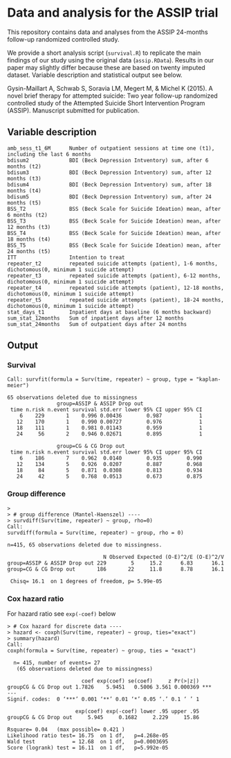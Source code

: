 # Data and analysis for the ASSIP trial
This repository contains data and analyses from the ASSIP 24-months follow-up randomized controlled study.

We provide a short analysis script (`survival.R`) to replicate the main findings of our study using the original data (`assip.RData`). Results in our paper may slightly differ because these are based on twenty imputed dataset. Variable description and statistical output see below.

Gysin-Maillart A, Schwab S, Soravia LM, Megert M, & Michel K (2015). A novel brief therapy for attempted suicide: Two year follow-up randomized controlled study of the Attempted Suicide Short Intervention Program (ASSIP). Manuscript submitted for publication.

## Variable description
    amb_sess_t1_6M	    Number of outpatient sessions at time one (t1), including the last 6 months
    bdisum2				BDI (Beck Depression Intventory) sum, after 6 months (t2)
    bdisum3				BDI (Beck Depression Intventory) sum, after 12 months (t3)
    bdisum4				BDI (Beck Depression Intventory) sum, after 18 months (t4)
    bdisum5				BDI (Beck Depression Intventory) sum, after 24 months (t5)
    BSS_T2				BSS (Beck Scale for Suicide Ideation) mean, after 6 months (t2)
    BSS_T3				BSS (Beck Scale for Suicide Ideation) mean, after 12 months (t3)
    BSS_T4				BSS (Beck Scale for Suicide Ideation) mean, after 18 months (t4)
    BSS_T5				BSS (Beck Scale for Suicide Ideation) mean, after 24 months (t5)
    ITT			        Intention to treat
    repeater_t2			repeated suicide attempts (patient), 1-6 months, dichotomous(0, minimum 1 suicide attempt)
    repeater_t3			repeated suicide attempts (patient), 6-12 months, dichotomous(0, minimum 1 suicide attempt)
    repeater_t4			repeated suicide attempts (patient), 12-18 months, dichotomous(0, minimum 1 suicide attempt)
    repeater_t5			repeated suicide attempts (patient), 18-24 months, dichotomous(0, minimum 1 suicide attempt)
    stat_days_t1		Inpatient days at baseline (6 months backward)
    sum_stat_12months	Sum of inpatient days after 12 months
    sum_stat_24months	Sum of outpatient days after 24 months
    
## Output
### Survival
	Call: survfit(formula = Surv(time, repeater) ~ group, type = "kaplan-meier")
	
	65 observations deleted due to missingness 
	                group=ASSIP & ASSIP Drop out 
	 time n.risk n.event survival std.err lower 95% CI upper 95% CI
	    6    229       1    0.996 0.00436        0.987            1
	   12    170       1    0.990 0.00727        0.976            1
	   18    111       1    0.981 0.01143        0.959            1
	   24     56       2    0.946 0.02671        0.895            1
	
	                group=CG & CG Drop out 
	 time n.risk n.event survival std.err lower 95% CI upper 95% CI
	    6    186       7    0.962  0.0140        0.935        0.990
	   12    134       5    0.926  0.0207        0.887        0.968
	   18     84       5    0.871  0.0308        0.813        0.934
	   24     42       5    0.768  0.0513        0.673        0.875
	
### Group difference
	> 
	> # group difference (Mantel-Haenszel) ----
	> survdiff(Surv(time, repeater) ~ group, rho=0)
	Call:
	survdiff(formula = Surv(time, repeater) ~ group, rho = 0)
	
	n=415, 65 observations deleted due to missingness.
	
	                               N Observed Expected (O-E)^2/E (O-E)^2/V
	group=ASSIP & ASSIP Drop out 229        5     15.2      6.83      16.1
	group=CG & CG Drop out       186       22     11.8      8.78      16.1
	
	 Chisq= 16.1  on 1 degrees of freedom, p= 5.99e-05 

### Cox hazard ratio

For hazard ratio see ``exp(-coef)`` below

	> # Cox hazard for discrete data ----
	> hazard <- coxph(Surv(time, repeater) ~ group, ties="exact")
	> summary(hazard)
	Call:
	coxph(formula = Surv(time, repeater) ~ group, ties = "exact")
	
	  n= 415, number of events= 27 
	   (65 observations deleted due to missingness)
	
	                        coef exp(coef) se(coef)     z Pr(>|z|)    
	groupCG & CG Drop out 1.7826    5.9451   0.5006 3.561 0.000369 ***
	---
	Signif. codes:  0 ‘***’ 0.001 ‘**’ 0.01 ‘*’ 0.05 ‘.’ 0.1 ‘ ’ 1
	
	                      exp(coef) exp(-coef) lower .95 upper .95
	groupCG & CG Drop out     5.945     0.1682     2.229     15.86
	
	Rsquare= 0.04   (max possible= 0.421 )
	Likelihood ratio test= 16.75  on 1 df,   p=4.268e-05
	Wald test            = 12.68  on 1 df,   p=0.0003695
	Score (logrank) test = 16.11  on 1 df,   p=5.992e-05
	
	
